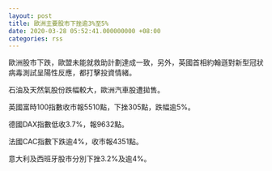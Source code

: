```yaml
---
layout: post
title: 歐洲主要股市下挫逾3%至5%
date: 2020-03-28 05:52:41.000000000 +08:00
categories: rss
---
```


歐洲股市下跌，歐盟未能就救助計劃達成一致，另外，英國首相約翰遜對新型冠狀病毒測試呈陽性反應，都打擊投資情緒。

石油及天然氣股份跌幅較大，歐洲汽車股遭拋售。

英國富時100指數收市報5510點，下挫305點，跌幅逾5%。

德國DAX指數低收3.7%，報9632點。

法國CAC指數下跌逾4%，收市報4351點。

意大利及西班牙股市分別下挫3.2%及逾4%。
